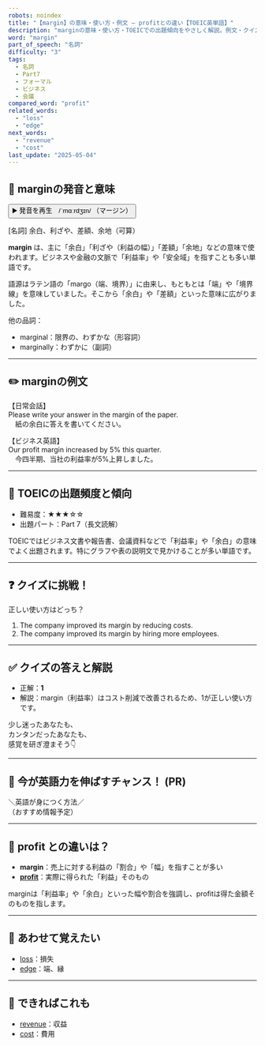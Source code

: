 ```yaml
---
robots: noindex
title: "【margin】の意味・使い方・例文 ― profitとの違い【TOEIC英単語】"
description: "marginの意味・使い方・TOEICでの出題傾向をやさしく解説。例文・クイズ付きでprofitとの違いもわかりやすく学べます。"
word: "margin"
part_of_speech: "名詞"
difficulty: "3"
tags:
  - 名詞
  - Part7
  - フォーマル
  - ビジネス
  - 会議
compared_word: "profit"
related_words:
  - "loss"
  - "edge"
next_words:
  - "revenue"
  - "cost"
last_update: "2025-05-04"
---
```


## 🔰 marginの発音と意味

<button class="play-audio" onclick="playTTS('margin')">
  <span class="play-audio-main">
    ▶️ 発音を再生　/ˈmɑːrdʒɪn/
  </span>
  <span class="play-audio-sub">
    （マージン）
  </span>
</button>

[名詞] 余白、利ざや、差額、余地（可算）

**margin** は、主に「余白」「利ざや（利益の幅）」「差額」「余地」などの意味で使われます。ビジネスや金融の文脈で「利益率」や「安全域」を指すことも多い単語です。

語源はラテン語の「margo（端、境界）」に由来し、もともとは「端」や「境界線」を意味していました。そこから「余白」や「差額」といった意味に広がりました。

他の品詞：  
- marginal：限界の、わずかな（形容詞）
- marginally：わずかに（副詞）

---

## ✏️ marginの例文

【日常会話】  
Please write your answer in the margin of the paper.  
　紙の余白に答えを書いてください。

【ビジネス英語】  
Our profit margin increased by 5% this quarter.  
　今四半期、当社の利益率が5%上昇しました。

---

## 🎯 TOEICの出題頻度と傾向

- 難易度：★★★☆☆
- 出題パート：Part 7（長文読解）

TOEICではビジネス文書や報告書、会議資料などで「利益率」や「余白」の意味でよく出題されます。特にグラフや表の説明文で見かけることが多い単語です。

---

## ❓ クイズに挑戦！

正しい使い方はどっち？

1. The company improved its margin by reducing costs.  
2. The company improved its margin by hiring more employees.

---

## ✅ クイズの答えと解説

- 正解：**1**
- 解説：margin（利益率）はコスト削減で改善されるため、1が正しい使い方です。

少し迷ったあなたも、  
カンタンだったあなたも、  
感覚を研ぎ澄まそう👇️

---

## 🚀 今が英語力を伸ばすチャンス！ (PR)

<div class="info-center">
＼英語が身につく方法／<br>  
（おすすめ情報予定）
</div>

---

## 🤔  profit との違いは？

- **margin**：売上に対する利益の「割合」や「幅」を指すことが多い
- **[profit](/word/profit/)**：実際に得られた「利益」そのもの

marginは「利益率」や「余白」といった幅や割合を強調し、profitは得た金額そのものを指します。

---

## 🧩 あわせて覚えたい

- [loss](/word/loss/)：損失
- [edge](/word/edge/)：端、縁

---

## 📖 できればこれも

- [revenue](/word/revenue/)：収益
- [cost](/word/cost/)：費用

<!-- cvid: aid39_bid00 -->
